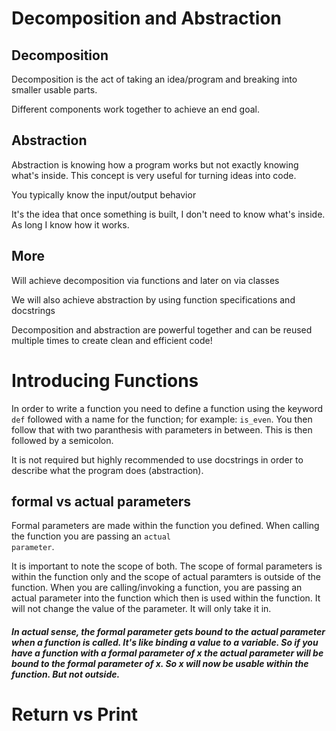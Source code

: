 # Decomposition and Abstraction

## Decomposition

Decomposition is the act of taking an idea/program and breaking into smaller usable parts.

Different components work together to achieve an end goal. 


## Abstraction

Abstraction is knowing how a program works but not exactly knowing what's inside. This concept is very useful for turning ideas into code.

You typically know the input/output behavior

It's the idea that once something is built, I don't need to know what's inside. As long I know how it works.

## More
Will achieve decomposition via functions and later on via classes

We will also achieve abstraction by using function specifications and docstrings

Decomposition and abstraction are powerful together and can be reused multiple times to create clean and efficient code!

# Introducing Functions

In order to write a function you need to define a function using the keyword <code>def</code> followed with a name for the function; for example: <code>is_even</code>. You then follow that with two paranthesis with parameters in between. This is then followed by a semicolon. 

It is not required but highly recommended to use docstrings in order to describe what the program does (abstraction).

## formal vs actual parameters

<cod>Formal parameters</code> are made within the function you defined. When calling the function you are passing an <code>actual parameter</code>. 

It is important to note the scope of both. The scope of formal parameters is within the function only and the scope of actual paramters is outside of the function. When you are calling/invoking a function, you are passing an actual parameter into the function which then is used within the function. It will not change the value of the parameter. It will only take it in. 

##### In actual sense, the formal parameter gets bound to the actual parameter when a function is called. It's like binding a value to a variable. So if you have a function with a formal parameter of x the actual parameter will be bound to the formal parameter of x. So x will now be usable within the function. But not outside. 

# Return vs Print


